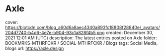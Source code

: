 # Axle

cover: https://blotcdn.com/blog_a60d6a8aec4340a893fc18808f28840e/_avatars/204d7740-b4d6-4e7e-b904-93c1a828f4b5.png
created: December 30, 2021 12:01 AM (UTC)
description: The latest entries posted on Axle
folder: BOOKMRKS-MTHRFCKR / SOCIAL-MTHRFCKR / Blogs
tags: Social Media, blogs
url: https://axle.design